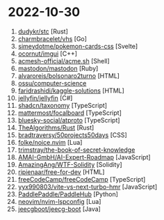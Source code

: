 # 2022-10-30

1. [dudykr/stc](https://github.com/dudykr/stc "Speedy TypeScript type checker") [Rust]
2. [charmbracelet/vhs](https://github.com/charmbracelet/vhs "Your CLI home video recorder 📼") [Go]
3. [simeydotme/pokemon-cards-css](https://github.com/simeydotme/pokemon-cards-css "A collection of advanced CSS styles to create realistic-looking effects for the faces of Pokemon cards.") [Svelte]
4. [ocornut/imgui](https://github.com/ocornut/imgui "Dear ImGui: Bloat-free Graphical User interface for C++ with minimal dependencies") [C++]
5. [acmesh-official/acme.sh](https://github.com/acmesh-official/acme.sh "A pure Unix shell script implementing ACME client protocol") [Shell]
6. [mastodon/mastodon](https://github.com/mastodon/mastodon "Your self-hosted, globally interconnected microblogging community") [Ruby]
7. [alvaroreis/bolsonaro2turno](https://github.com/alvaroreis/bolsonaro2turno "Gere seu flyer personalizado com seu nome de apoio ao Bolsonaro para o segundo turno das eleições brasileira") [HTML]
8. [ossu/computer-science](https://github.com/ossu/computer-science "🎓 Path to a free self-taught education in Computer Science!") 
9. [faridrashidi/kaggle-solutions](https://github.com/faridrashidi/kaggle-solutions "🏅 Collection of Kaggle Solutions and Ideas 🏅") [HTML]
10. [jellyfin/jellyfin](https://github.com/jellyfin/jellyfin "The Free Software Media System") [C#]
11. [shadcn/taxonomy](https://github.com/shadcn/taxonomy "An open source application built using the new router, server components and everything new in Next.js 13.") [TypeScript]
12. [mattermost/focalboard](https://github.com/mattermost/focalboard "Focalboard is an open source, self-hosted alternative to Trello, Notion, and Asana.") [TypeScript]
13. [bluesky-social/atproto](https://github.com/bluesky-social/atproto "A social networking technology created by Bluesky") [TypeScript]
14. [TheAlgorithms/Rust](https://github.com/TheAlgorithms/Rust "All Algorithms implemented in Rust") [Rust]
15. [bradtraversy/50projects50days](https://github.com/bradtraversy/50projects50days "50+ mini web projects using HTML, CSS & JS") [CSS]
16. [folke/noice.nvim](https://github.com/folke/noice.nvim "💥 Highly experimental plugin that completely replaces the UI for messages, cmdline and the popupmenu.") [Lua]
17. [trimstray/the-book-of-secret-knowledge](https://github.com/trimstray/the-book-of-secret-knowledge "A collection of inspiring lists, manuals, cheatsheets, blogs, hacks, one-liners, cli/web tools and more.") 
18. [AMAI-GmbH/AI-Expert-Roadmap](https://github.com/AMAI-GmbH/AI-Expert-Roadmap "Roadmap to becoming an Artificial Intelligence Expert in 2022") [JavaScript]
19. [AmazingAng/WTF-Solidity](https://github.com/AmazingAng/WTF-Solidity "我最近在重新学solidity，巩固一下细节，也写一个“WTF Solidity极简入门”，供小白们使用，每周更新1-3讲。官网: https://wtf.academy") [Solidity]
20. [ripienaar/free-for-dev](https://github.com/ripienaar/free-for-dev "A list of SaaS, PaaS and IaaS offerings that have free tiers of interest to devops and infradev") [HTML]
21. [freeCodeCamp/freeCodeCamp](https://github.com/freeCodeCamp/freeCodeCamp "freeCodeCamp.org's open-source codebase and curriculum. Learn to code for free.") [TypeScript]
22. [yyx990803/vite-vs-next-turbo-hmr](https://github.com/yyx990803/vite-vs-next-turbo-hmr "Benchmarking Vite vs. Next + turbopack HMR performance") [JavaScript]
23. [PaddlePaddle/PaddleHub](https://github.com/PaddlePaddle/PaddleHub "Awesome pre-trained models toolkit based on PaddlePaddle. (400+ models including Image, Text, Audio, Video and Cross-Modal with Easy Inference & Serving)") [Python]
24. [neovim/nvim-lspconfig](https://github.com/neovim/nvim-lspconfig "Quickstart configs for Nvim LSP") [Lua]
25. [jeecgboot/jeecg-boot](https://github.com/jeecgboot/jeecg-boot "⭐️「企业级低代码平台」前后端分离架构SpringBoot 2.x，SpringCloud，Ant Design&Vue，Mybatis，Shiro，JWT。强大的代码生成器让前后端代码一键生成，无需写任何代码! 引领新的开发模式OnlineCoding->代码生成->手工MERGE，帮助Java项目解决70%重复工作，让开发更关注业务，既能快速提高效率，帮助公司节省成本，同时又不失灵活性。") [Java]

